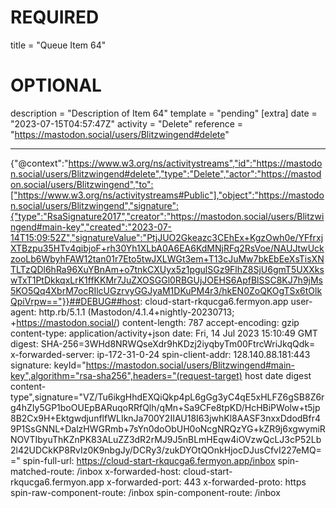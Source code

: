 
# REQUIRED
title = "Queue Item 64"
# OPTIONAL
description = "Description of Item 64"
template = "pending"
[extra]
date = "2023-07-15T04:57:47Z"
activity = "Delete"
reference = "https://mastodon.social/users/Blitzwingend#delete"

---
{"@context":"https://www.w3.org/ns/activitystreams","id":"https://mastodon.social/users/Blitzwingend#delete","type":"Delete","actor":"https://mastodon.social/users/Blitzwingend","to":["https://www.w3.org/ns/activitystreams#Public"],"object":"https://mastodon.social/users/Blitzwingend","signature":{"type":"RsaSignature2017","creator":"https://mastodon.social/users/Blitzwingend#main-key","created":"2023-07-14T15:09:52Z","signatureValue":"PtjJUO2Gkeazc3CEhEx+KgzOwh0e/YFfrxjXTBzpu35HTv4qibjoF+rh30Yh1XLbA0A6EA6KdMNjRFq2RsVoe/NAUJtwUckzooLb6WbyhFAW12tan01r7Eto5twJXLWGt3em+T13cJuMw7bkEbEeXsTisXNTLTzQDl6hRa96XuYBnAm+o7tnkCXUyx5z1pgulSGz9FlhZ8SjU6gmT5UXXkswTxT1PtDkkqxLrK1ffKKMr7JuZXOSGGl0RBGUjJOEHS6ApfBlSSC8KJ7h9jMs5KO5Qq4XbrM7ocRIlcUGzrvyGGJyaM1DKuPM4r3/hkEN0ZoQKOgTSx6tOlkQpiVrpw=="}}##DEBUG##host: cloud-start-rkqucga6.fermyon.app
user-agent: http.rb/5.1.1 (Mastodon/4.1.4+nightly-20230713; +https://mastodon.social/)
content-length: 787
accept-encoding: gzip
content-type: application/activity+json
date: Fri, 14 Jul 2023 15:10:49 GMT
digest: SHA-256=3WHd8NRWQseXdr9hKDzj2iyqbyTm00FtrcWriJkqQdk=
x-forwarded-server: ip-172-31-0-24
spin-client-addr: 128.140.88.181:443
signature: keyId="https://mastodon.social/users/Blitzwingend#main-key",algorithm="rsa-sha256",headers="(request-target) host date digest content-type",signature="VZ/Tu6ikgHhdEXQiQkp4pL6gGg3yC4qE5xHLFZ6gSB8Z6rg4hZIy5GP1boOUEpBARuqoRRfQlh/qMn+Sa9CFe8tpKD/HcHBiPWolw+t5jp8B2Cx9H+EktgwdjunflfWLIknJa700Y2IIAU18I63jwhKl8AASF3nxxDdodBfr49P1SsGNNL+DalzHWGRmb+7sYn0doObUH0oNcgNRQzYG+kZR9j6xgwymiRNOVTIbyuThKZnPK83ALuZZ3dR2rMJ9J5nBLmHEqw4iOVzwQcLJ3cP52Lb2l42UDCkKP8RvIz0K9nbgJy/DCRy3/zukDYOtQOnkHjocDJusCfvI227eMQ=="
spin-full-url: https://cloud-start-rkqucga6.fermyon.app/inbox
spin-matched-route: /inbox
x-forwarded-host: cloud-start-rkqucga6.fermyon.app
x-forwarded-port: 443
x-forwarded-proto: https
spin-raw-component-route: /inbox
spin-component-route: /inbox

